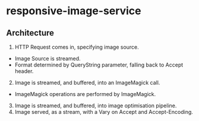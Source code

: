 # responsive-image-service

## Architecture

1. HTTP Request comes in, specifying image source.
 - Image Source is streamed.
 - Format determined by QueryString parameter, falling back to Accept header.
2. Image is streamed, and buffered, into an ImageMagick call.
 - ImageMagick operations are performed by ImageMagick.
3. Image is streamed, and buffered, into image optimisation pipeline.
4. Image served, as a stream, with a Vary on Accept and Accept-Encoding.